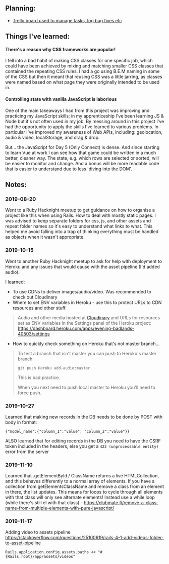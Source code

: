 ## Planning:

- [Trello board used to manage tasks, log bug fixes etc](https://trello.com/b/i519TQ0o/advent-calendar)

## Things I've learned:

#### There's a reason why CSS frameworks are popular!
I fell into a bad habit of making CSS classes for one specific job, which could have been achieved by mixing and matching smaller CSS classes that contained the repeating CSS rules. I had a go using B.E.M naming in some of the CSS but then it meant that reusing CSS was a little jarring, as classes were named based on what page they were originally intended to be used in.

#### Controlling state with vanilla JavaScript is laborious
One of the main takeaways I had from this project was improving and practicing my JavaScript skills; in my apprenticeship I've been learning JS & Node but it's not often used in my job. By messing around in this project I've had the opportunity to apply the skills I've learned to various problems. In particular I've improved my awareness of Web APIs, including: geolocation, audio & video, localStorage, and drag & drop.

But... the JavaScript for Day 5 (Only Connect) is dense. And since starting to learn Vue at work I can see how that game could be written in a much better, cleaner way. The state, e.g. which rows are selected or sorted, will be easier to monitor and change. And a bonus will be more readable code that is easier to understand due to less 'diving into the DOM'.

## Notes:

### 2019-08-20

Went to a Ruby Hacknight meetup to get guidance on how to organise a project like this when using Rails. How to deal with mostly static pages. I was advised to keep separate folders for css, js, and other assets and repeat folder names so it's easy to understand what links to what. This helped me avoid falling into a trap of thinking everything must be handled as objects when it wasn't appropriate.

### 2019-10-15

Went to another Ruby Hacknight meetup to ask for help with deployment to Heroku and any issues that would cause with the asset pipeline (I'd added audio).

I learned:
 - To use CDNs to deliver images/audio/video. Was recommended to check out Cloudinary
 - Where to set ENV variables in Heroku - use this to protect URLs to CDN resources and other stuff.
 
 > Audio and other media hosted at [Cloudinary](https://cloudinary.com) and URLs for resources set as ENV variables in the Settings panel of the Heroku project: https://dashboard.heroku.com/apps/evening-badlands-40503/settings
 
 - How to quickly check something on Heroku that's not master branch...

> To test a branch that isn't master you can push to Heroku's master branch
>
>```
> git push Heroku add-audio:master
>```
>
> This is bad practice.
>
> When you next need to push local master to Heroku you'll need to force push.


### 2019-10-27

Learned that making new records in the DB needs to be done by POST with body in format:

```
{"model_name":{"column_1":"value", "column_2":"value"}}
```

ALSO learned that for editing records in the DB you need to have the CSRF token included in the headers, else you get a `422 (unprocessable entity)` error from the server

### 2019-11-10

Learned that .getElementById / ClassName returns a live HTMLCollection, and this behaves differently to a normal array of elements. If you have a collection from getElementsClassName and remove a class from an element in there, the list updates. This means for loops to cycle through all elements with that class will only see alternate elements!
Instead use a while loop (while there's still el with that class) - https://clubmate.fi/remove-a-class-name-from-multiple-elements-with-pure-javascript/

### 2019-11-17
Adding video to assets pipeline
https://stackoverflow.com/questions/25100619/rails-4-1-add-videos-folder-to-asset-pipeline

```
Rails.application.config.assets.paths << "#{Rails.root}/app/assets/videos"
```
